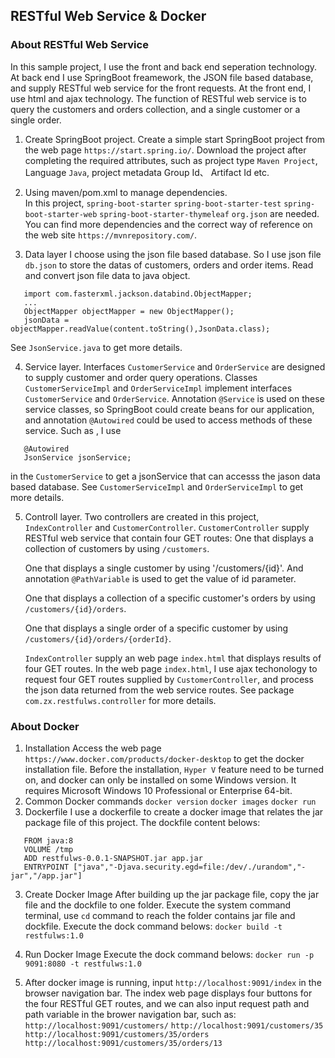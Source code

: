 
## RESTful Web Service & Docker


### About RESTful Web Service


In this sample project, I use the front and back end seperation technology. At back end I use SpringBoot freamework, the JSON file based database, and supply RESTful web service for the front requests. At the front end, I use html and ajax technology. The function of RESTful web service is to query the customers and orders collection, and a single customer or a single order.

1. Create SpringBoot project.
   Create a simple start SpringBoot project from the web page `https://start.spring.io/`.
   Download the project after completing the required attributes, such as project type `Maven Project`, Language `Java`, project metadata Group Id、 Artifact Id etc.
   
2. Using maven/pom.xml to manage dependencies.   
   In this project, `spring-boot-starter` `spring-boot-starter-test` `spring-boot-starter-web` `spring-boot-starter-thymeleaf` `org.json` are needed.
   You can find more dependencies and the correct way of reference on the web site `https://mvnrepository.com/`.
   
3. Data layer
   I choose using the json file based database. So I use json file `db.json` to store the datas of customers, orders and order items.
   Read and convert json file data to java object. 
```
   import com.fasterxml.jackson.databind.ObjectMapper;
   ...
   ObjectMapper objectMapper = new ObjectMapper();
   jsonData = objectMapper.readValue(content.toString(),JsonData.class);
```
   
   See `JsonService.java` to get more details.
   
4. Service layer.
   Interfaces `CustomerService` and `OrderService` are designed to supply customer and order query operations.
   Classes `CustomerServiceImpl` and `OrderServiceImpl` implement interfaces `CustomerService` and `OrderService`. Annotation `@Service`    is used on these service classes, so SpringBoot could create beans for our application, and annotation `@Autowired` could be used to    access methods of these service. Such as , I use 
```
   @Autowired
   JsonService jsonService;
```
   
   in the `CustomerService` to get a jsonService that can accesss the jason data based database.
   See `CustomerServiceImpl` and `OrderServiceImpl` to get more details.
   
5. Controll layer.
   Two controllers are created in this project, `IndexController`  and `CustomerController`. 
   `CustomerController` supply RESTful web service that contain four GET routes:
   One that displays a collection of customers by using `/customers`.
   
   One that displays a single customer by using '/customers/{id}'. And annotation `@PathVariable` is used to get the value of id        parameter.
   
   One that displays a collection of a specific customer's orders by using `/customers/{id}/orders`.
   
   One that displays a single order of a specific customer by using `/customers/{id}/orders/{orderId}`.
   
   `IndexController` supply an web page `index.html` that displays results of four GET routes. In the web page `index.html`, I use ajax  techonology to request four GET routes supplied by `CustomerController`, and process the json data returned from the web service routes.
   See package `com.zx.restfulws.controller` for more details.
   
### About Docker

1. Installation
   Access the web page `https://www.docker.com/products/docker-desktop` to get the docker installation file.
   Before the installation, `Hyper V` feature need to be turned on, and docker can only be installed on some Windows version. It requires Microsoft Windows 10 Professional or Enterprise 64-bit.
2. Common Docker commands
   `docker version`
   `docker images`
   `docker run`
3. Dockerfile
   I use a dockerfile to create a docker image that relates the jar package file of this project.
   The dockfile content belows:
```
   FROM java:8
   VOLUME /tmp
   ADD restfulws-0.0.1-SNAPSHOT.jar app.jar
   ENTRYPOINT ["java","-Djava.security.egd=file:/dev/./urandom","-jar","/app.jar"]
```
3. Create Docker Image 
   After building up the jar package file, copy the jar file and the dockfile to one folder.
   Execute the system command terminal, use `cd` command to reach the folder contains jar file and dockfile.
   Execute the dock command belows:
   `docker build -t restfulws:1.0`
   
4. Run Docker Image
   Execute the dock command belows:
   `docker run -p 9091:8080 -t restfulws:1.0`

5. After docker image is running, input `http://localhost:9091/index` in the browser navigation bar.
   The index web page displays four buttons for the four RESTful GET routes, and we can also input request path and path variable in the brower navigation bar, such as:
   `http://localhost:9091/customers/`
   `http://localhost:9091/customers/35`
   `http://localhost:9091/customers/35/orders`
   `http://localhost:9091/customers/35/orders/13`


